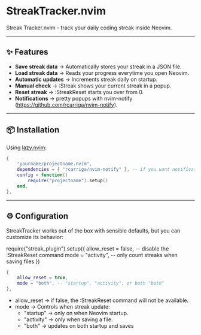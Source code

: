 # StreakTracker.nvim

Streak Tracker.nvim - track your daily coding streak inside Neovim.

---

## ✨ Features
- **Save streak data** -> Automatically stores your streak in a JSON file.
- **Load streak data** -> Reads your progress everytime you open Neovim.
- **Automatic updates** -> Increments streak daily on startup.
- **Manual check** -> :Streak shows your current streak in a popup.
- **Reset streak** -> :StreakReset starts you over from 0.
- **Notifications** -> pretty popups with nvim-notify (https://github.com/rcarriga/nvim-notify).

---

## 📦 Installation

Using [lazy.nvim](https://github.com/folke/lazy.nvim):

```lua
{
    "yourname/projectname.nvim",
    dependencies = { "rcarriga/nvim-notify" }, -- if you want notifications
    config = function()
        require("projectname").setup()
    end,
},
````
---

## ⚙️ Configuration

StreakTracker works out of the box with sensible defaults, but you can customize its behavior:
        
require("streak_plugin").setup({
    allow_reset = false,   -- disable the :StreakReset command
    mode = "activity",     -- only count streaks when saving files
})

```lua
{
    allow_reset = true,
    mode = "both", -- "startup", "activity", or both "both"
},
````

- allow_reset -> if false, the :StreakReset command will not be available.
- mode -> Controls when streak update:
    - "startup" -> only on when Neovim startup.
    - "activity" -> only when saving a file.
    - "both" -> updates on both startup and saves


